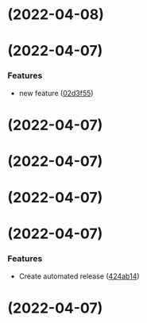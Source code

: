 # [](https://github.com/Galendii/pr-validations/compare/v0.2.0...v) (2022-04-08)



# [](https://github.com/Galendii/pr-validations/compare/v0.1.3...v) (2022-04-07)


### Features

* new feature ([02d3f55](https://github.com/Galendii/pr-validations/commit/02d3f55168e4e0aa0600545c782ac8a176571aae))



# [](https://github.com/Galendii/pr-validations/compare/v0.1.2...v) (2022-04-07)



# [](https://github.com/Galendii/pr-validations/compare/v0.1.1...v) (2022-04-07)



# [](https://github.com/Galendii/pr-validations/compare/v0.1.0...v) (2022-04-07)



# [](https://github.com/Galendii/pr-validations/compare/v0.0.1...v) (2022-04-07)


### Features

* Create automated release ([424ab14](https://github.com/Galendii/pr-validations/commit/424ab14678fa7e2f5b100c010c14bb27499cb11d))



#  (2022-04-07)



